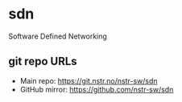 # sdn

Software Defined Networking

## git repo URLs

- Main repo: https://git.nstr.no/nstr-sw/sdn
- GitHub mirror: https://github.com/nstr-sw/sdn
